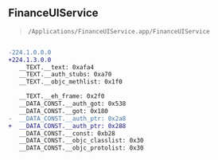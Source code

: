## FinanceUIService

> `/Applications/FinanceUIService.app/FinanceUIService`

```diff

-224.1.0.0.0
+224.1.3.0.0
   __TEXT.__text: 0xafa4
   __TEXT.__auth_stubs: 0xa70
   __TEXT.__objc_methlist: 0x1f0

   __TEXT.__eh_frame: 0x2f0
   __DATA_CONST.__auth_got: 0x538
   __DATA_CONST.__got: 0x180
-  __DATA_CONST.__auth_ptr: 0x2a8
+  __DATA_CONST.__auth_ptr: 0x288
   __DATA_CONST.__const: 0xb28
   __DATA_CONST.__objc_classlist: 0x30
   __DATA_CONST.__objc_protolist: 0x30

```
